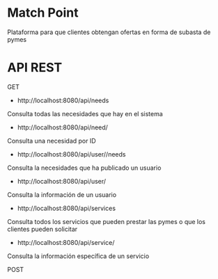 Match Point
==========

Plataforma para que clientes obtengan ofertas en forma de subasta de pymes



API REST
========

GET

* http://localhost:8080/api/needs

Consulta todas las necesidades que hay en el sistema


* http://localhost:8080/api/need/<ID>

Consulta una necesidad por ID


* http://localhost:8080/api/user/<ID>/needs

Consulta la necesidades que ha publicado un usuario


* http://localhost:8080/api/user/<ID>

Consulta la información de un usuario


* http://localhost:8080/api/services

Consulta todos los servicios que pueden prestar las pymes o que los clientes pueden solicitar


* http://localhost:8080/api/service/<ID>

Consulta la información específica de un servicio


POST

